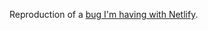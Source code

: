 Reproduction of a [bug I'm having with Netlify](https://answers.netlify.com/t/error-top-level-await-is-not-available-in-the-configured-target-environment-node14/60252/12).
